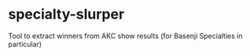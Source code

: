 # specialty-slurper
Tool to extract winners from AKC show results (for Basenji Specialties in particular)
